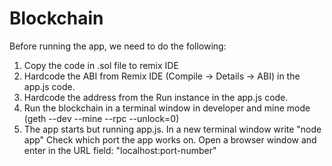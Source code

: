 # Blockchain

Before running the app, we need to do the following:
1. Copy the code in .sol file to remix IDE
2. Hardcode the ABI from Remix IDE (Compile -> Details -> ABI) in the app.js code.
3. Hardcode the address from the Run instance in the app.js code.
4. Run the blockchain in a terminal window in developer and mine mode (geth --dev --mine --rpc --unlock=0)
5. The app starts but running app.js. In a new terminal window write "node app"
Check which port the app works on. Open a browser window and enter in the URL field: "localhost:port-number"
